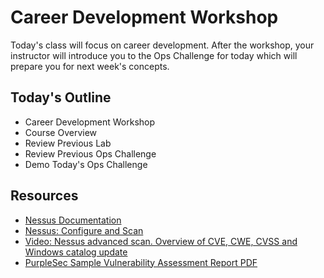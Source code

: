# Career Development Workshop

Today's class will focus on career development. After the workshop, your instructor will introduce you to the Ops Challenge for today which will prepare you for next week's concepts.

## Today's Outline

- Career Development Workshop
- Course Overview
- Review Previous Lab
- Review Previous Ops Challenge
- Demo Today's Ops Challenge

## Resources

- [Nessus Documentation](https://docs.tenable.com/Nessus.htm)
- [Nessus: Configure and Scan](https://www.securityloops.com/nessus-vulnerability-scanner-tutorial-part-2-configure-and-scan/)
- [Video: Nessus advanced scan. Overview of CVE, CWE, CVSS and Windows catalog update](https://www.youtube.com/watch?v=L6KiD0aGFQU&ab_channel=MainakshSingh)
- [PurpleSec Sample Vulnerability Assessment Report PDF](https://purplesec.us/wp-content/uploads/2019/03/Sample-Network-Security-Vulnerability-Assessment-Report-Purplesec.pdf)
